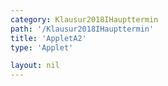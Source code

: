 ```yaml
---
category: Klausur2018IHaupttermin
path: '/Klausur2018IHaupttermin'
title: 'AppletA2'
type: 'Applet'

layout: nil
---
```

<script type="text/javascript" src="https://cdnjs.cloudflare.com/ajax/libs/jsxgraph/0.99.7/jsxgraphcore.js"></script>
<link type="text/css" href="https://cdnjs.cloudflare.com/ajax/libs/jsxgraph/0.99.6/jsxgraph.css"><link rel="stylesheet" type="text/css" href="//cdnjs.cloudflare.com/ajax/libs/jsxgraph/0.99.7/jsxgraph.css" />
<div id="1e7c46d7-4a-4760-98ec-967a085ad2c4" class="jxgbox" style="width:500px; height:500px">
<script type="text/javascript">
(function(){

var board = JXG.JSXGraph.initBoard('1e7c46d7-4a-4760-98ec-967a085ad2c4', {
                boundingbox: [-10, 10, 10, -10],
                axis: false
                
            });
 var C = board.create('point', [1.76+4,1.76-4], {fixed:true, name:'C'});

var B = board.create('point', [-1.76+4,-1.76-4], {fixed:true, name:'B'});

var M = board.create('point', [4,-4], {name:'M', fixed:true});

var A = board.create('point', [-4,-4], {name:'A', fixed:true});

var D = board.create('point',[0,-4], {fixed:true});

var S = board.create('point',[0,4.5], {fixed:true, name:'S'});

var SD = board.create('line', [S,D], {straightFirst:false, straightLast:false});
var SB = board.create('line', [S,B], {straightFirst:false, straightLast:false});
var SC = board.create('line', [S,C], {straightFirst:false, straightLast:false});
var SM = board.create('line', [S,M], {straightFirst:false, straightLast:false});
var SA = board.create('line', [S,A], {straightFirst:false, straightLast:false});
var MA = board.create('line', [M,A], {straightFirst:false, straightLast:false});
var BA = board.create('line', [B,A], {straightFirst:false, straightLast:false});
var BC = board.create('line', [B,C], {straightFirst:false, straightLast:false});
var CA = board.create('line', [C,A], {straightFirst:false, straightLast:false});

var P = board.create('glider', [SD], {name:'P', color:'orange'});

var Pp = board.create('point', [15, function(){return P.Y()}], {visible:false});
var PNl= board.create('line', [Pp,P], {visible:false})

var N = board.create('intersection', [SM, PNl], {color:'green', name:'N'});

var Np = board.create('point', [function(){return N.X()+1.76}, function(){return N.Y()+1.76}], {visible:false});
var Nl = board.create('line', [Np,N], {visible:false})

var F = board.create('intersection', [Nl,SB], {color:'green', name:'F'});
var G = board.create('intersection', [Nl, SC], {color:'green', name:'G'});

var E = board.create('intersection', [SA, PNl], {color:'green', name:'E'});

var EN = board.create('line', [E,N], {color:'green' ,straightFirst:false, straightLast:false});

var EF = board.create('line', [E,F], {color:'green' ,straightFirst:false, straightLast:false});

var EG = board.create('line', [E,G], {color:'green' ,straightFirst:false, straightLast:false});

var GF = board.create('line', [G,F], {color:'green' ,straightFirst:false, straightLast:false});

board.create('text', [-5,5,'M I 2018 HT A 2'], {fontsize: 18, fixed:true});
})();
  
  </script>
  </div>
